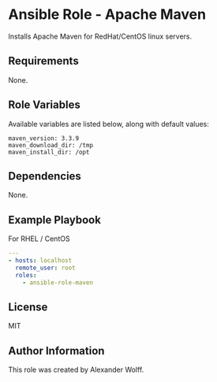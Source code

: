 # Ansible Role - Apache Maven

Installs Apache Maven for RedHat/CentOS linux servers.

## Requirements

None.

## Role Variables

Available variables are listed below, along with default values:

    maven_version: 3.3.9
    maven_download_dir: /tmp
    maven_install_dir: /opt

## Dependencies

None.

## Example Playbook

For RHEL / CentOS

```yaml
---
- hosts: localhost
  remote_user: root
  roles:
    - ansible-role-maven
```
## License

MIT

## Author Information

This role was created by Alexander Wolff.
